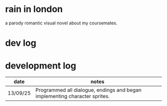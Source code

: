 # rain in london
a parody romantic visual novel about my coursemates.

# dev log

# development log
date      |   notes
----------|----------------------------------------------------------------------------------------------------------------------------------------
13/09/25  |  Programmed all dialogue, endings and began implementing character sprites.
